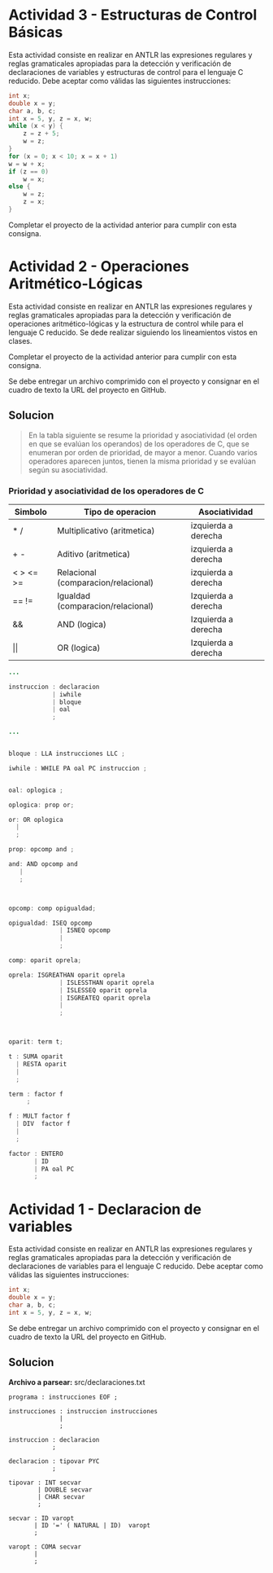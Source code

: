 # Actividad 3 - Estructuras de Control Básicas
Esta actividad consiste en realizar en ANTLR las expresiones regulares y reglas gramaticales apropiadas para la detección y verificación de declaraciones de variables y estructuras de control para el lenguaje C reducido. Debe aceptar como válidas las siguientes instrucciones:

```C
int x;
double x = y;
char a, b, c;
int x = 5, y, z = x, w;
while (x < y) {
    z = z + 5;
    w = z;
}
for (x = 0; x < 10; x = x + 1)
w = w + x;
if (z == 0)
    w = x;
else {
    w = z;
    z = x;
}
```

Completar el proyecto de la actividad anterior para cumplir con esta consigna.
# Actividad 2 - Operaciones Aritmético-Lógicas
Esta actividad consiste en realizar en ANTLR las expresiones regulares y reglas gramaticales apropiadas para la detección y verificación de operaciones aritmético-lógicas y la estructura de control while para el lenguaje C reducido. Se dede realizar siguiendo los lineamientos vistos en clases.

Completar el proyecto de la actividad anterior para cumplir con esta consigna.

Se debe entregar un archivo comprimido con el proyecto y consignar en el cuadro de texto la URL del proyecto en GitHub.

## Solucion

> En la tabla siguiente se resume la prioridad y asociatividad (el orden en que se evalúan los operandos) de los operadores de C, que se enumeran por orden de prioridad, de mayor a menor. Cuando varios operadores aparecen juntos, tienen la misma prioridad y se evalúan según su asociatividad.

### Prioridad y asociatividad de los operadores de C

| Simbolo   | Tipo de operacion                   | Asociatividad       |
|-----------|-------------------------------------|---------------------|
| * /       | Multiplicativo (aritmetica)         | izquierda a derecha |
| + -       | Aditivo (aritmetica)                | izquierda a derecha |
| < > <= >= | Relacional (comparacion/relacional) | izquierda a derecha |
| == !=     | Igualdad (comparacion/relacional)   | Izquierda a derecha |
| &&        | AND (logica)                        | Izquierda a derecha |
| \|\|      | OR (logica)                         | Izquierda a derecha |

```java
...

instruccion : declaracion
            | iwhile
            | bloque
            | oal
            ;

...


bloque : LLA instrucciones LLC ;

iwhile : WHILE PA oal PC instruccion ;


oal: oplogica ;

oplogica: prop or;

or: OR oplogica
  |
  ;

prop: opcomp and ;

and: AND opcomp and
   |
   ;



opcomp: comp opigualdad;

opigualdad: ISEQ opcomp
              | ISNEQ opcomp
              |
              ;

comp: oparit oprela;

oprela: ISGREATHAN oparit oprela
              | ISLESSTHAN oparit oprela
              | ISLESSEQ oparit oprela
              | ISGREATEQ oparit oprela
              |
              ;



oparit: term t;

t : SUMA oparit
  | RESTA oparit
  |
  ;

term : factor f
     ;

f : MULT factor f
  | DIV  factor f
  |
  ;

factor : ENTERO
       | ID
       | PA oal PC
       ;

```

# Actividad 1 - Declaracion de variables

Esta actividad consiste en realizar en ANTLR las expresiones regulares y reglas gramaticales apropiadas para la detección y verificación de declaraciones de variables para el lenguaje C reducido. Debe aceptar como válidas las siguientes instrucciones:

```C
int x;
double x = y;
char a, b, c;
int x = 5, y, z = x, w;
```

Se debe entregar un archivo comprimido con el proyecto y consignar en el cuadro de texto la URL del proyecto en GitHub.

## Solucion

**Archivo a parsear:** src/declaraciones.txt

```
programa : instrucciones EOF ;

instrucciones : instruccion instrucciones
              |
              ;

instruccion : declaracion
            ;

declaracion : tipovar PYC
            ;

tipovar : INT secvar
        | DOUBLE secvar
        | CHAR secvar
        ;

secvar : ID varopt
       | ID '=' ( NATURAL | ID)  varopt
       ;

varopt : COMA secvar
       |
       ;
```

